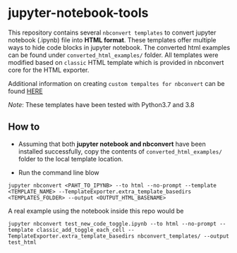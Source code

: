 # jupyter-notebook-tools

This repository contains several `nbconvert templates` to convert jupyter notebook (.ipynb) file into **HTML format**. These templates offer multiple ways to hide code blocks in jupyter notebook. The converted html examples can be found under `converted_html_examples/` folder. All templates were modified based on `classic` HTML template which is provided in nbconvert core for the HTML exporter.

Additional information on creating `custom tempaltes for nbconvert` can be found [HERE](https://nbconvert.readthedocs.io/en/latest/customizing.html)

*Note*: These templates have been tested with Python3.7 and 3.8

## How to
- Assuming that both **jupyter notebook and nbconvert** have been installed successfully, copy the contents of `converted_html_examples/` folder to the local template location.

- Run the command line blow
```
jupyter nbconvert <PAHT_TO_IPYNB> --to html --no-prompt --template <TEMPLATE_NAME> --TemplateExporter.extra_template_basedirs <TEMPLATES_FOLDER> --output <OUTPUT_HTML_BASENAME>
```
A real example using the notebook inside this repo would be 
```
jupyter nbconvert test_new_code_toggle.ipynb --to html --no-prompt --template classic_add_toggle_each_cell --TemplateExporter.extra_template_basedirs nbconvert_templates/ --output test_html
```
